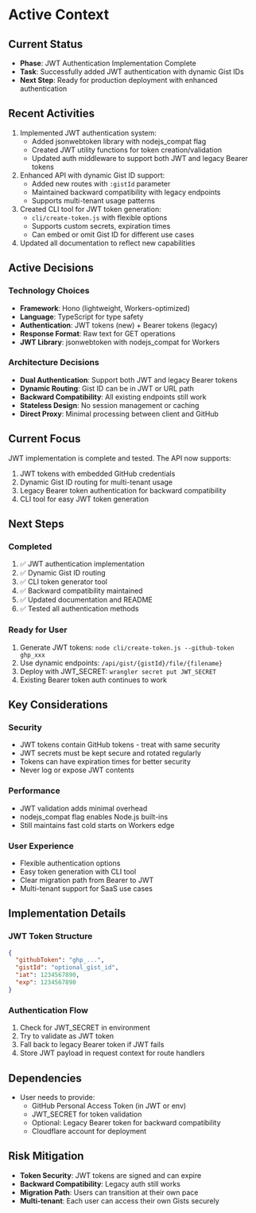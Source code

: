 # Active Context

## Current Status
- **Phase**: JWT Authentication Implementation Complete
- **Task**: Successfully added JWT authentication with dynamic Gist IDs
- **Next Step**: Ready for production deployment with enhanced authentication

## Recent Activities
1. Implemented JWT authentication system:
   - Added jsonwebtoken library with nodejs_compat flag
   - Created JWT utility functions for token creation/validation
   - Updated auth middleware to support both JWT and legacy Bearer tokens
2. Enhanced API with dynamic Gist ID support:
   - Added new routes with `:gistId` parameter
   - Maintained backward compatibility with legacy endpoints
   - Supports multi-tenant usage patterns
3. Created CLI tool for JWT token generation:
   - `cli/create-token.js` with flexible options
   - Supports custom secrets, expiration times
   - Can embed or omit Gist ID for different use cases
4. Updated all documentation to reflect new capabilities

## Active Decisions

### Technology Choices
- **Framework**: Hono (lightweight, Workers-optimized)
- **Language**: TypeScript for type safety
- **Authentication**: JWT tokens (new) + Bearer tokens (legacy)
- **Response Format**: Raw text for GET operations
- **JWT Library**: jsonwebtoken with nodejs_compat for Workers

### Architecture Decisions
- **Dual Authentication**: Support both JWT and legacy Bearer tokens
- **Dynamic Routing**: Gist ID can be in JWT or URL path
- **Backward Compatibility**: All existing endpoints still work
- **Stateless Design**: No session management or caching
- **Direct Proxy**: Minimal processing between client and GitHub

## Current Focus
JWT implementation is complete and tested. The API now supports:
1. JWT tokens with embedded GitHub credentials
2. Dynamic Gist ID routing for multi-tenant usage
3. Legacy Bearer token authentication for backward compatibility
4. CLI tool for easy JWT token generation

## Next Steps

### Completed
1. ✅ JWT authentication implementation
2. ✅ Dynamic Gist ID routing
3. ✅ CLI token generator tool
4. ✅ Backward compatibility maintained
5. ✅ Updated documentation and README
6. ✅ Tested all authentication methods

### Ready for User
1. Generate JWT tokens: `node cli/create-token.js --github-token ghp_xxx`
2. Use dynamic endpoints: `/api/gist/{gistId}/file/{filename}`
3. Deploy with JWT_SECRET: `wrangler secret put JWT_SECRET`
4. Existing Bearer token auth continues to work

## Key Considerations

### Security
- JWT tokens contain GitHub tokens - treat with same security
- JWT secrets must be kept secure and rotated regularly
- Tokens can have expiration times for better security
- Never log or expose JWT contents

### Performance
- JWT validation adds minimal overhead
- nodejs_compat flag enables Node.js built-ins
- Still maintains fast cold starts on Workers edge

### User Experience
- Flexible authentication options
- Easy token generation with CLI tool
- Clear migration path from Bearer to JWT
- Multi-tenant support for SaaS use cases

## Implementation Details

### JWT Token Structure
```json
{
  "githubToken": "ghp_...",
  "gistId": "optional_gist_id",
  "iat": 1234567890,
  "exp": 1234567890
}
```

### Authentication Flow
1. Check for JWT_SECRET in environment
2. Try to validate as JWT token
3. Fall back to legacy Bearer token if JWT fails
4. Store JWT payload in request context for route handlers

## Dependencies
- User needs to provide:
  - GitHub Personal Access Token (in JWT or env)
  - JWT_SECRET for token validation
  - Optional: Legacy Bearer token for backward compatibility
  - Cloudflare account for deployment

## Risk Mitigation
- **Token Security**: JWT tokens are signed and can expire
- **Backward Compatibility**: Legacy auth still works
- **Migration Path**: Users can transition at their own pace
- **Multi-tenant**: Each user can access their own Gists securely
